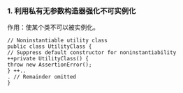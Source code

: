 ### 1. 利用私有无参数构造器强化不可实例化

作用：使某个类不可以被实例化。
```
// Noninstantiable utility class
public class UtilityClass {
// Suppress default constructor for noninstantiability
++private UtilityClass() {
throw new AssertionError();
} ++..
. // Remainder omitted
}
```